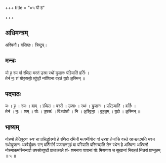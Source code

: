 +++
title = "०५ यो ह"

+++
## अधिमन्त्रम्
अश्विनौ। वसिष्ठः। त्रिष्टुप्।

## मन्त्रः
यो ह॒ स्य वां॑ रथिरा॒ वस्त॑ उ॒स्रा रथो॑ युजा॒नः प॑रि॒याति॑ व॒र्तिः ।  
तेन॑ नः॒ शं योरु॒षसो॒ व्यु॑ष्टौ॒ न्य॑श्विना वहतं य॒ज्ञे अ॒स्मिन् ॥

## पदपाठः
यः । ह॒ । स्यः । वा॒म् । र॒थि॒रा॒ । वस्ते॑ । उ॒स्राः । रथः॑ । यु॒जा॒नः । प॒रि॒ऽयाति॑ । व॒र्तिः ।  
तेन॑ । नः॒ । शम् । योः । उ॒षसः॑ । विऽउ॑ष्टौ । नि । अ॒श्वि॒ना॒ । व॒ह॒त॒म् । य॒ज्ञे । अ॒स्मिन् ॥

## भाष्यम्
योरथो हेतिपूरणः स्यः सः प्रसिद्धोरथो हे रथिरा रथिनौ मत्वर्थीयोरः वां उस्राः तेजांसि वस्ते आच्छादयति यश्च रथोयुजानः अश्वैर्युक्तः सन् वर्तिर्मार्गं यजमानगृहं वा परियाति परिगच्छति तेन रथेन हे अश्विना अश्विनौ नोस्माकमस्मिन्यज्ञे उषसोव्युष्टौ प्रातःकाले शं- शमनाय पापानां योः मिश्रणाय च सुखानां निवहतं नितरां प्राप्नुतम् ॥ ५ ॥